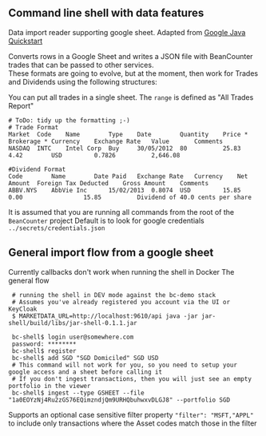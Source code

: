 ## Command line shell with data features

Data import reader supporting google sheet. Adapted from [Google Java Quickstart](https://developers.google.com/sheets/api/quickstart/java)

Converts rows in a Google Sheet and writes a JSON file with BeanCounter trades that can be passed to other services.  
These formats are going to evolve, but at the moment, then work for Trades and Dividends using the following structures:

You can put all trades in a single sheet.  The `range` is defined as "All Trades Report"

```csv
# ToDo: tidy up the formatting ;-)
# Trade Format
Market	Code	Name	    Type	Date	    Quantity	Price *	Brokerage *	Currency	Exchange Rate	Value	    Comments
NASDAQ	INTC	Intel Corp	Buy	    30/05/2012	80	        25.83	4.42	    USD	        0.7826	        2,646.08

#Dividend Format
Code	    Name	    Date Paid	Exchange Rate	Currency	Net Amount	Foreign Tax Deducted	Gross Amount	Comments
ABBV.NYS    AbbVie Inc      15/02/2013	0.8074  USD	        15.85	    0.00	             15.85	        Dividend of 40.0 cents per share
```
    
It is assumed that you are running all commands from the root of the `BeanCounter` project
Default is to look for google credentials `../secrets/credentials.json`  

## General import flow from a google sheet
Currently callbacks don't work when running the shell in Docker
The general flow
```shell script
 # running the shell in DEV mode against the bc-demo stack
 # Assumes you've already registered you account via the UI or KeyCloak
 $ MARKETDATA_URL=http://localhost:9610/api java -jar jar-shell/build/libs/jar-shell-0.1.1.jar

 bc-shell$ login user@somewhere.com
 password: ********
 bc-shell$ register
 bc-shell$ add SGD "SGD Domiciled" SGD USD
 # This command will not work for you, so you need to setup your google access and a sheet before calling it
 # If you don't ingest transactions, then you will just see an empty portfolio in the viewer 
 bc-shell$ ingest --type GSHEET --file "1a0EOYzNj4Ru2zGS76EQimzndjQm9URHQbuhwxvDLGJ8" --portfolio SGD
```

Supports an optional case sensitive filter property `"filter": "MSFT,"APPL"` to include only transactions where the Asset codes match those in the filter
